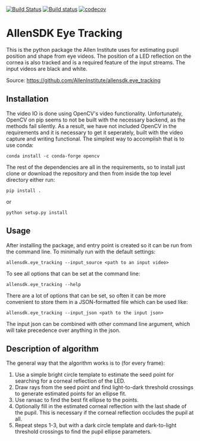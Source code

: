[![Build Status](https://travis-ci.org/AllenInstitute/allensdk.eye_tracking.svg?branch=master)](https://travis-ci.org/AllenInstitute/allensdk.eye_tracking)
[![Build status](https://ci.appveyor.com/api/projects/status/spkm2kb09u70a3n5/branch/master?svg=true)](https://ci.appveyor.com/project/JFPerkins/allensdk-eye-tracking/branch/master)
[![codecov](https://codecov.io/gh/AllenInstitute/allensdk.eye_tracking/branch/master/graph/badge.svg)](https://codecov.io/gh/AllenInstitute/allensdk.eye_tracking)

AllenSDK Eye Tracking
=====================

This is the python package the Allen Institute uses for estimating
pupil position and shape from eye videos. The position of a LED
reflection on the cornea is also tracked and is a required feature of
the input streams. The input videos are black and white.

Source: https://github.com/AllenInstitute/allensdk.eye_tracking

Installation
------------
The video IO is done using OpenCV's video functionality. Unfortunately,
OpenCV on pip seems to not be built with the necessary backend, as the
methods fail silently. As a result, we have not included OpenCV in the
requirements and it is necessary to get it seperately, built with the
video capture and writing functional. The simplest way to accomplish
that is to use conda:

    conda install -c conda-forge opencv

The rest of the dependencies are all in the requirements, so to
install just clone or download the repository and then from inside the
top level directory either run:

    pip install .

or

    python setup.py install

Usage
-----
After installing the package, and entry point is created so it can be run
from the command line. To minimally run with the default settings:

    allensdk.eye_tracking --input_source <path to an input video>

To see all options that can be set at the command line:

    allensdk.eye_tracking --help

There are a lot of options that can be set, so often it can be more
convenient to store them in a JSON-formatted file which can be used like:

    allensdk.eye_tracking --input_json <path to the input json>

The input json can be combined with other command line argument, which will
take precedence over anything in the json.

Description of algorithm
------------------------
The general way that the algorithm works is to (for every frame):

1. Use a simple bright circle template to estimate the seed point for
searching for a corneal reflection of the LED.
2. Draw rays from the seed point and find light-to-dark threshold
crossings to generate estimated points for an ellipse fit.
3. Use ransac to find the best fit ellipse to the points.
4. Optionally fill in the estimated corneal reflection with the last
shade of the pupil. This is necessary if the corneal reflection
occludes the pupil at all.
5. Repeat steps 1-3, but with a dark circle template and dark-to-light
threshold crossings to find the pupil ellipse parameters.
